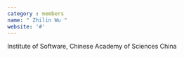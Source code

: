```yaml
---
category : members
name: " Zhilin Wu " 
website: '#'
---
```

Institute of Software, Chinese Academy of Sciences
China

